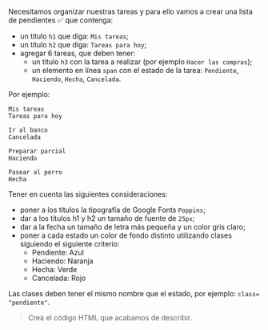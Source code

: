 Necesitamos organizar nuestras tareas y para ello vamos a crear una lista de pendientes :white_check_mark: que contenga:

- un título `h1` que diga: `Mis tareas`;
- un título `h2` que diga: `Tareas para hoy`;
- agregar 6 tareas, que deben tener:
  - un título `h3` con la tarea a realizar (por ejemplo `Hacer las compras`);
  - un elemento en línea `span` con el estado de la tarea: `Pendiente`, `Haciendo`, `Hecha`, `Cancelada`.
  
Por ejemplo:

```
Mis tareas
Tareas para hoy

Ir al banco
Cancelada

Preparar parcial
Haciendo

Pasear al perro
Hecha
```
Tener en cuenta las siguientes consideraciones:

- poner a los títulos la tipografía de Google Fonts `Poppins`;
- dar a los títulos h1 y h2 un tamaño de fuente de `25px`;
- dar a la fecha un tamaño de letra más pequeña y un color gris claro;
- poner a cada estado un color de fondo distinto utilizando clases siguiendo el siguiente criterio:
  - Pendiente: Azul
  - Haciendo: Naranja
  - Hecha: Verde
  - Cancelada: Rojo

Las clases deben tener el mismo nombre que el estado, por ejemplo: `class= "pendiente"`.

> Creá el código HTML que acabamos de describir.